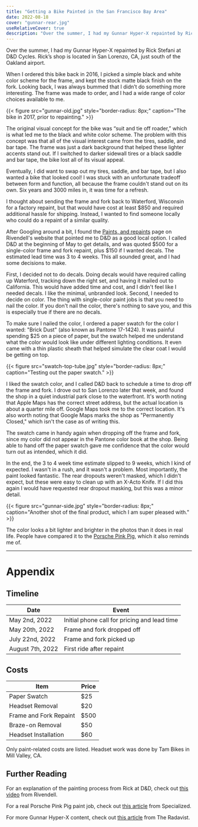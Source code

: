 ```yaml
---
title: "Getting a Bike Painted in the San Francisco Bay Area"
date: 2022-08-18
cover: "gunnar-rear.jpg"
useRelativeCover: true
description: "Over the summer, I had my Gunnar Hyper-X repainted by Rick Stefani at D&D Cycles. Rick’s shop is located in San Lorenzo, CA, just south of the Oakland airport."
---
```


Over the summer, I had my Gunnar Hyper-X repainted by Rick Stefani at D&D Cycles. Rick’s shop is located in San Lorenzo, CA, just south of the Oakland airport.

When I ordered this bike back in 2016, I picked a simple black and white color scheme for the frame, and kept the stock matte black finish on the fork. Looking back, I was always bummed that I didn’t do something more interesting. The frame was made to order, and I had a wide range of color choices available to me.

{{< figure src="gunnar-old.jpg" style="border-radius: 8px;" caption="The bike in 2017, prior to repainting." >}}

The original visual concept for the bike was “suit and tie off roader,” which is what led me to the black and white color scheme. The problem with this concept was that all of the visual interest came from the tires, saddle, and bar tape. The frame was just a dark background that helped these lighter accents stand out. If I switched to darker sidewall tires or a black saddle and bar tape, the bike lost all of its visual appeal.

Eventually, I did want to swap out my tires, saddle, and bar tape, but I also wanted a bike that looked cool! I was stuck with an unfortunate tradeoff between form and function, all because the frame couldn't stand out on its own. Six years and 3000 miles in, it was time for a refresh.

I thought about sending the frame and fork back to Waterford, Wisconsin for a factory repaint, but that would have cost at least $850 and required additional hassle for shipping. Instead, I wanted to find someone locally who could do a repaint of a similar quality.

After Googling around a bit, I found the [Paints, and repaints](https://www.rivbike.com/pages/repaints-repairs-re-brazeons) page on Rivendell's website that pointed me to D&D as a good local option. I called D&D at the beginning of May to get details, and was quoted $500 for a single-color frame and fork repaint, plus $150 if I wanted decals. The estimated lead time was 3 to 4 weeks. This all sounded great, and I had some decisions to make.

First, I decided not to do decals. Doing decals would have required calling up Waterford, tracking down the right set, and having it mailed out to California. This would have added time and cost, and I didn't feel like I needed decals. I like the minimal, unbranded look. Second, I needed to decide on color. The thing with single-color paint jobs is that you need to nail the color. If you don't nail the color, there's nothing to save you, and this is especially true if there are no decals.

To make sure I nailed the color, I ordered a paper swatch for the color I wanted: "Brick Dust" (also known as Pantone 17-1424). It was painful spending $25 on a piece of paper, but the swatch helped me understand what the color would look like under different lighting conditions. It even came with a thin plastic sheath that helped simulate the clear coat I would be getting on top.

{{< figure src="swatch-top-tube.jpg" style="border-radius: 8px;" caption="Testing out the paper swatch." >}}

I liked the swatch color, and I called D&D back to schedule a time to drop off the frame and fork. I drove out to San Lorenzo later that week, and found the shop in a quiet industrial park close to the waterfront. It's worth noting that Apple Maps has the correct street address, but the actual location is about a quarter mile off. Google Maps took me to the correct location. It's also worth noting that Google Maps marks the shop as "Permanently Closed," which isn't the case as of writing this.

The swatch came in handy again when dropping off the frame and fork, since my color did not appear in the Pantone color book at the shop. Being able to hand off the paper swatch gave me confidence that the color would turn out as intended, which it did.

In the end, the 3 to 4 week time estimate slipped to 9 weeks, which I kind of expected. I wasn't in a rush, and it wasn't a problem. Most importantly, the paint looked fantastic. The rear dropouts weren't masked, which I didn't expect, but these were easy to clean up with an X-Acto Knife. If I did this again I would have requested rear dropout masking, but this was a minor detail.

{{< figure src="gunnar-side.jpg" style="border-radius: 8px;" caption="Another shot of the final product, which I am super pleased with." >}}

The color looks a bit lighter and brighter in the photos than it does in real life. People have compared it to the [Porsche Pink Pig](https://youtu.be/_Ud3TWUz4WM), which it also reminds me of.

---

# Appendix

## Timeline

|Date|Event|
|---|---|
|May 2nd, 2022|Initial phone call for pricing and lead time|
|May 20th, 2022|Frame and fork dropped off|
|July 22nd, 2022|Frame and fork picked up|
|August 7th, 2022|First ride after repaint|

## Costs

|Item|Price|
|---|---|
|Paper Swatch|$25|
|Headset Removal|$20|
|Frame and Fork Repaint|$500|
|Braze-on Removal|$50|
|Headset Installation|$60|

Only paint-related costs are listed. Headset work was done by Tam Bikes in Mill Valley, CA.

## Further Reading

For an explanation of the painting process from Rick at D&D, check out [this video](https://youtu.be/fTGtoTlJyh0) from Rivendell.

For a real Porsche Pink Pig paint job, check out [this article](https://iamspecialized.medium.com/very-special-things-operation-flying-pig-847e3c20a555) from Specialized.

For more Gunnar Hyper-X content, check out [this article](https://theradavist.com/david-ross-gunnar-hyper-x/) from The Radavist.
